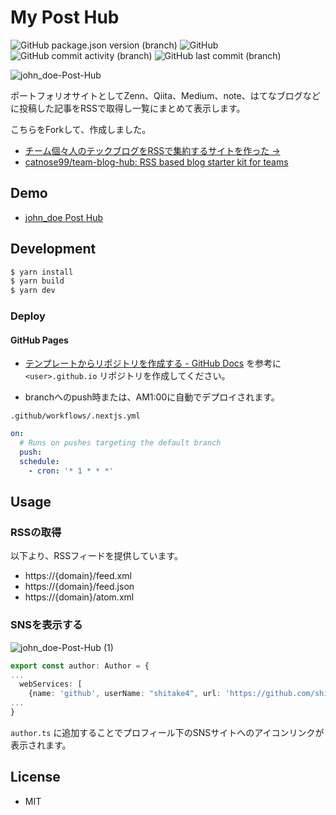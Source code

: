 # My Post Hub
![GitHub package.json version (branch)](https://img.shields.io/github/package-json/v/shitake4/shitake4.github.io/main)
![GitHub](https://img.shields.io/github/license/shitake4/my-post-hub)
![GitHub commit activity (branch)](https://img.shields.io/github/commit-activity/t/shitake4/my-post-hub)
![GitHub last commit (branch)](https://img.shields.io/github/last-commit/shitake4/my-post-hub/main)


![john_doe-Post-Hub](https://github.com/shitake4/my-post-hub/assets/8196476/9e55b413-b553-4639-8ebe-2e85486aec85)

ポートフォリオサイトとしてZenn、Qiita、Medium、note、はてなブログなどに投稿した記事をRSSで取得し一覧にまとめて表示します。

こちらをForkして、作成しました。

- [チーム個々人のテックブログをRSSで集約するサイトを作った →](https://zenn.dev/catnose99/articles/cb72a73368a547756862)
- [catnose99/team-blog-hub: RSS based blog starter kit for teams](https://github.com/catnose99/team-blog-hub)

## Demo
- [john_doe Post Hub](https://my-post-hub.vercel.app/)

## Development
```bash
$ yarn install
$ yarn build
$ yarn dev
```

### Deploy
#### GitHub Pages
- [テンプレートからリポジトリを作成する - GitHub Docs](https://docs.github.com/ja/repositories/creating-and-managing-repositories/creating-a-repository-from-a-template#about-repository-templates) を参考に `<user>.github.io` リポジトリを作成してください。

- branchへのpush時または、AM1:00に自動でデプロイされます。

`.github/workflows/.nextjs.yml`
```yaml
on:
  # Runs on pushes targeting the default branch
  push:
  schedule:
    - cron: '* 1 * * *'
```


## Usage

### RSSの取得
以下より、RSSフィードを提供しています。
- https://{domain}/feed.xml
- https://{domain}/feed.json
- https://{domain}/atom.xml


### SNSを表示する
![john_doe-Post-Hub (1)](https://github.com/shitake4/my-post-hub/assets/8196476/d3a36eaa-81f7-445c-ae99-a143056f66e9)

```ts
export const author: Author = {
...
  webServices: [
    {name: 'github', userName: "shitake4", url: 'https://github.com/shitake4'},
...
}
```
`author.ts` に追加することでプロフィール下のSNSサイトへのアイコンリンクが表示されます。


## License
- MIT
